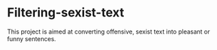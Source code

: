 # Filtering-sexist-text
This project is aimed at converting offensive, sexist text into pleasant or funny  sentences.
